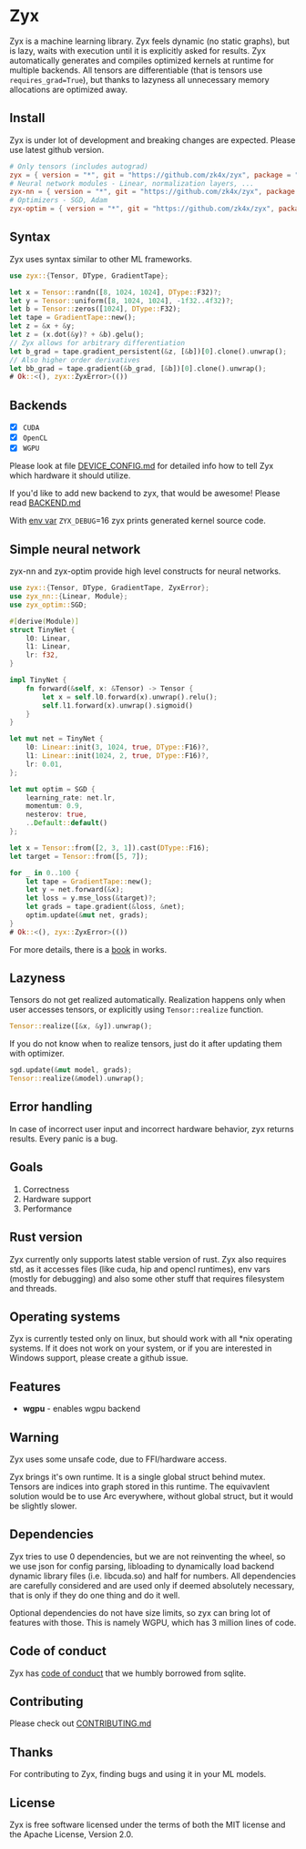 # Zyx

Zyx is a machine learning library.
Zyx feels dynamic (no static graphs), but is lazy,
waits with execution until it is explicitly asked for results.
Zyx automatically generates and compiles
optimized kernels at runtime for multiple backends.
All tensors are differentiable (that is tensors use `requires_grad=True`),
but thanks to lazyness all unnecessary memory allocations are optimized away.

## Install

Zyx is under lot of development and breaking changes are expected.
Please use latest github version.

```toml
# Only tensors (includes autograd)
zyx = { version = "*", git = "https://github.com/zk4x/zyx", package = "zyx" }
# Neural network modules - Linear, normalization layers, ...
zyx-nn = { version = "*", git = "https://github.com/zk4x/zyx", package = "zyx-nn" }
# Optimizers - SGD, Adam
zyx-optim = { version = "*", git = "https://github.com/zk4x/zyx", package = "zyx-optim" }
```

## Syntax

Zyx uses syntax similar to other ML frameworks.

```rust
use zyx::{Tensor, DType, GradientTape};

let x = Tensor::randn([8, 1024, 1024], DType::F32)?;
let y = Tensor::uniform([8, 1024, 1024], -1f32..4f32)?;
let b = Tensor::zeros([1024], DType::F32);
let tape = GradientTape::new();
let z = &x + &y;
let z = (x.dot(&y)? + &b).gelu();
// Zyx allows for arbitrary differentiation
let b_grad = tape.gradient_persistent(&z, [&b])[0].clone().unwrap();
// Also higher order derivatives
let bb_grad = tape.gradient(&b_grad, [&b])[0].clone().unwrap();
# Ok::<(), zyx::ZyxError>(())
```

## Backends

- [x] `CUDA`
- [x] `OpenCL`
- [x] `WGPU`

Please look at file [DEVICE_CONFIG.md](https://github.com/zk4x/zyx/blob/main/zyx/DEVICE_CONFIG.md)
for detailed info how to tell Zyx which hardware it should utilize.

If you'd like to add new backend to zyx, that would be awesome!
Please read [BACKEND.md](https://github.com/zk4x/zyx/blob/main/zyx/BACKEND.md)

With [env var](https://github.com/zk4x/zyx/blob/main/zyx/ENV_VARS.md) `ZYX_DEBUG`=16 zyx prints generated kernel source code.

## Simple neural network

zyx-nn and zyx-optim provide high level constructs for neural networks.

```rust ignore
use zyx::{Tensor, DType, GradientTape, ZyxError};
use zyx_nn::{Linear, Module};
use zyx_optim::SGD;

#[derive(Module)]
struct TinyNet {
    l0: Linear,
    l1: Linear,
    lr: f32,
}

impl TinyNet {
    fn forward(&self, x: &Tensor) -> Tensor {
        let x = self.l0.forward(x).unwrap().relu();
        self.l1.forward(x).unwrap().sigmoid()
    }
}

let mut net = TinyNet {
    l0: Linear::init(3, 1024, true, DType::F16)?,
    l1: Linear::init(1024, 2, true, DType::F16)?,
    lr: 0.01,
};

let mut optim = SGD {
    learning_rate: net.lr,
    momentum: 0.9,
    nesterov: true,
    ..Default::default()
};

let x = Tensor::from([2, 3, 1]).cast(DType::F16);
let target = Tensor::from([5, 7]);

for _ in 0..100 {
    let tape = GradientTape::new();
    let y = net.forward(&x);
    let loss = y.mse_loss(&target)?;
    let grads = tape.gradient(&loss, &net);
    optim.update(&mut net, grads);
}
# Ok::<(), zyx::ZyxError>(())
```

For more details, there is a [book](https://zk4x.github.io/zyx) in works.

## Lazyness

Tensors do not get realized automatically. Realization happens only when user accesses tensors, or explicitly using `Tensor::realize` function.
```rust ignore
Tensor::realize([&x, &y]).unwrap();
```
If you do not know when to realize tensors, just do it after updating them with optimizer.
```rust ignore
sgd.update(&mut model, grads);
Tensor::realize(&model).unwrap();
```

## Error handling

In case of incorrect user input and incorrect hardware behavior, zyx returns results.
Every panic is a bug.

## Goals

1. Correctness
2. Hardware support
3. Performance

## Rust version

Zyx currently only supports latest stable version of rust. Zyx also requires std,
as it accesses files (like cuda, hip and opencl runtimes), env vars (mostly for debugging)
and also some other stuff that requires filesystem and threads.

## Operating systems

Zyx is currently tested only on linux, but should work with all *nix operating systems.
If it does not work on your system, or if you are interested in Windows support, please
create a github issue.

## Features

- **wgpu** - enables wgpu backend

## Warning

Zyx uses some unsafe code, due to FFI/hardware access.

Zyx brings it's own runtime. It is a single global struct behind mutex.
Tensors are indices into graph stored in this runtime.
The equivavlent solution would be to use Arc everywhere,
without global struct, but it would be slightly slower.

## Dependencies

Zyx tries to use 0 dependencies, but we are not reinventing the wheel, so we use json for config
parsing, libloading to dynamically load backend dynamic library files (i.e. libcuda.so) and half
for numbers. All dependencies are carefully considered and are used only if deemed absolutely necessary,
that is only if they do one thing and do it well.

Optional dependencies do not have size limits, so zyx can bring lot of features with those.
This is namely WGPU, which has 3 million lines of code.

## Code of conduct

Zyx has [code of conduct](CODE_OF_CONDUCT.md) that we humbly borrowed from sqlite.

## Contributing

Please check out [CONTRIBUTING.md](CONTRIBUTING.md)

## Thanks

For contributing to Zyx, finding bugs and using it in your ML models.

## License

Zyx is free software licensed under the terms of both the MIT license and the Apache License, Version 2.0.
